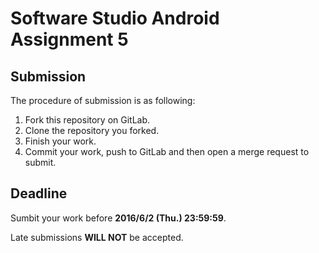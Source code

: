 # Software Studio Android Assignment 5

## Submission

The procedure of submission is as following:

1. Fork this repository on GitLab.
2. Clone the repository you forked.
3. Finish your work.
4. Commit your work, push to GitLab and then open a merge request to submit.

## Deadline

Sumbit your work before **2016/6/2 (Thu.) 23:59:59**.

Late submissions **WILL NOT** be accepted.

